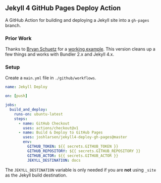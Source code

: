 ## Jekyll 4 GitHub Pages Deploy Action

A GitHub Action for building and deploying a Jekyll site into a `gh-pages` branch.

### Prior Work

Thanks to [Bryan Schuetz](https://github.com/BryanSchuetz) for a [working example](https://github.com/BryanSchuetz/jekyll-deploy-gh-pages). This version cleans up a few things and works with Bundler 2.x and Jekyll 4.x.

### Setup

Create a `main.yml` file in `./github/workflows`.

```yaml
name: Jekyll Deploy

on: [push]

jobs:
  build_and_deploy:
    runs-on: ubuntu-latest
    steps:
      - name: GitHub Checkout
        uses: actions/checkout@v1
      - name: Build & Deploy to GitHub Pages
        uses: joshlarsen/jekyll4-deploy-gh-pages@master
        env:
          GITHUB_TOKEN: ${{ secrets.GITHUB_TOKEN }}
          GITHUB_REPOSITORY: ${{ secrets.GITHUB_REPOSITORY }}
          GITHUB_ACTOR: ${{ secrets.GITHUB_ACTOR }}
          JEKYLL_DESTINATION: docs
```

The `JEKYLL_DESTINATION` variable is only needed if you are **not** using `_site` as the Jekyll build destination.

